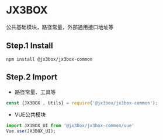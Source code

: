 # JX3BOX
公共基础模块，路径常量，外部通用接口地址等

## Step.1 Install
`npm install @jx3box/jx3box-common`  

## Step.2 Import
+ 路径常量、工具等
```javascript
const {JX3BOX , Utils} = require('@jx3box/jx3box-common');
```
+ VUE公共模块
```javascript
import JX3BOX_UI from '@jx3box/jx3box-common/vue'
Vue.use(JX3BOX_UI);
```